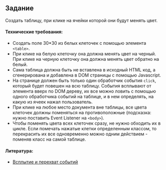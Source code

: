 ## Задание

Создать таблицу, при клике на ячейки которой они будут менять цвет.

#### Технические требования:
- Создать поле 30*30 из белых клеточек с помощью элемента ```<table>```.
- При клике на белую клеточку она должна менять цвет на черный. При клике на черную клеточку она должна менять цвет обратно на белый.
- Сама таблица должна быть не вставлена в исходный HTML код, а сгенерирована и добавлена в DOM страницы с помощью Javascript.
- На странице должен быть только один обработчик события `click`, который будет повешен на всю таблицу. События всплывают от элемента вверх по DOM дереву, их все можно ловить с помощью одного обработчика событий на таблице, и в нем определять, на какую из ячеек нажал пользователь.
- При клике на любое место документа вне таблицы, все цвета клеточек должны поменяться на противоположные (подсказка: нужно поставить Event Listener на `<body>`).
- Чтобы поменять цвета всех клеточек сразу, не нужно обходить их в цикле. Если помечать нажатые клетки определенным классом, то перекрасить их все одновременно можно одним действием - поменяв класс на самой таблице.

#### Литература:
- [Всплытие и перехват событий](http://learn.javascript.ru/event-bubbling)
